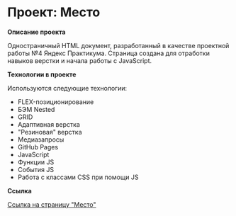 # Проект: Место

**Описание проекта**

Одностраничный HTML документ, разработанный в качестве проектной работы №4 Яндекс Практикума. 
Страница создана для отработки навыков верстки и начала работы с JavaScript. 

**Технологии в проекте**

Используются следующие технологии: 
* FLEX-позиционирование
* БЭМ Nested 
* GRID 
* Адаптивная верстка 
* "Резиновая" верстка
* Медиазапросы
* GitHub Pages 
* JavaScript
* Функции JS
* События JS
* Работа с классами CSS при помощи JS

**Ссылка**

[Ссылка на страницу "Место"](https://prosvirninrs.github.io/mesto/)
